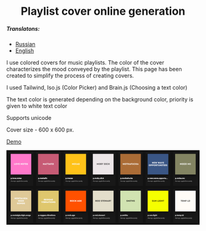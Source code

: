 <h1 align="center">
  Playlist cover online generation
</h1>

##### Translatons:
* [Russian](readme_ru.md)
* [English](readme.md)

I use colored covers for music playlists. The color of the cover characterizes the mood conveyed by the playlist. This page has been created to simplify the process of creating covers.

I used Tailwind, Iso.js (Color Picker) and Brain.js (Choosing a text color)

The text color is generated depending on the background color, priority is given to white text color

Supports unicode

Cover size - 600 x 600 px.

[Demo](https://smolyakov.dev/playlists-generator/)

![Result](image.png)
